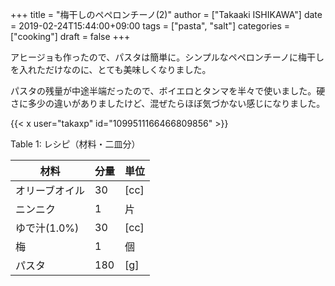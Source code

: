 +++
title = "梅干しのペペロンチーノ(2)"
author = ["Takaaki ISHIKAWA"]
date = 2019-02-24T15:44:00+09:00
tags = ["pasta", "salt"]
categories = ["cooking"]
draft = false
+++

アヒージョも作ったので、パスタは簡単に。シンプルなペペロンチーノに梅干しを入れただけなのに、とても美味しくなりました。  

パスタの残量が中途半端だったので、ボイエロとタンマを半々で使いました。硬さに多少の違いがありましたけど、混ぜたらほぼ気づかない感じになりました。  

{{< x user="takaxp" id="1099511166466809856" >}}  

<div class="table-caption">
  <span class="table-number">Table 1</span>:
  レシピ（材料・二皿分）
</div>

| 材料      | 分量 | 単位 |
|---------|----|----|
| オリーブオイル | 30  | [cc] |
| ニンニク  | 1   | 片   |
| ゆで汁(1.0%) | 30  | [cc] |
| 梅        | 1   | 個   |
| パスタ    | 180 | [g]  |
